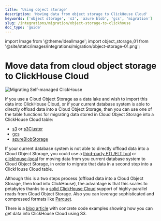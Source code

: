 ```yaml
---
title: 'Using object storage'
description: 'Moving data from object storage to ClickHouse Cloud'
keywords: ['object storage', 's3', 'azure blob', 'gcs', 'migration']
slug: /integrations/migration/object-storage-to-clickhouse
doc_type: 'guide'
---
```


import Image from '@theme/IdealImage';
import object_storage_01 from '@site/static/images/integrations/migration/object-storage-01.png';

# Move data from cloud object storage to ClickHouse Cloud

<Image img={object_storage_01} size='md' alt='Migrating Self-managed ClickHouse' background='white' />

If you use a Cloud Object Storage as a data lake and wish to import this data into ClickHouse Cloud,
or if your current database system is able to directly offload data into a Cloud Object Storage, then you can use one of the
table functions for migrating data stored in Cloud Object Storage into a ClickHouse Cloud table:

- [s3](/sql-reference/table-functions/s3.md) or [s3Cluster](/sql-reference/table-functions/s3Cluster.md)
- [gcs](/sql-reference/table-functions/gcs)
- [azureBlobStorage](/sql-reference/table-functions/azureBlobStorage)

If your current database system is not able to directly offload data into a Cloud Object Storage, you could use a [third-party ETL/ELT tool](/cloud/migration/etl-tool-to-clickhouse) or [clickhouse-local](/cloud/migration/clickhouse-local) for moving data
from you current database system to Cloud Object Storage, in order to migrate that data in a second step into a ClickHouse Cloud table.

Although this is a two steps process (offload data into a Cloud Object Storage, then load into ClickHouse), the advantage is that this
scales to petabytes thanks to a [solid ClickHouse Cloud](https://clickhouse.com/blog/getting-data-into-clickhouse-part-3-s3) support of highly-parallel reads from Cloud Object Storage.
Also you can leverage sophisticated and compressed formats like [Parquet](/interfaces/formats/Parquet).

There is a [blog article](https://clickhouse.com/blog/getting-data-into-clickhouse-part-3-s3) with concrete code examples showing how you can get data into ClickHouse Cloud using S3.

